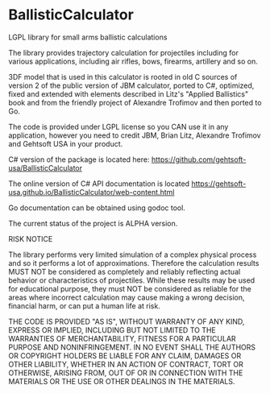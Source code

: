 # BallisticCalculator
LGPL library for small arms ballistic calculations 

The library provides trajectory calculation for projectiles including for various 
applications, including air rifles, bows, firearms, artillery and so on. 

3DF model that is used in this calculator is rooted in old C sources of version 2 of the public version of JBM 
calculator, ported to C#, optimized, fixed and extended with elements described in 
Litz's "Applied Ballistics" book and from the friendly project of Alexandre Trofimov 
and then ported to Go. 

The code is provided under LGPL license so you CAN use it in any application, however you 
need to credit JBM, Brian Litz, Alexandre Trofimov and Gehtsoft USA in your product.

C# version of the package is located here: https://github.com/gehtsoft-usa/BallisticCalculator

The online version of C# API documentation is located https://gehtsoft-usa.github.io/BallisticCalculator/web-content.html

Go documentation can be obtained using godoc tool.

The current status of the project is ALPHA version.

RISK NOTICE

The library performs very limited simulation of a complex physical process and so it performs a lot of approximations. Therefore the calculation results MUST NOT be considered as completely and reliably reflecting actual behavior or characteristics of projectiles. While these results may be used for educational purpose, they must NOT be considered as reliable for the areas where incorrect calculation may cause making a wrong decision, financial harm, or can put a human life at risk. 

THE CODE IS PROVIDED "AS IS", WITHOUT WARRANTY OF ANY KIND, EXPRESS OR IMPLIED, INCLUDING BUT NOT LIMITED TO THE WARRANTIES OF MERCHANTABILITY, FITNESS FOR A PARTICULAR PURPOSE AND NONINFRINGEMENT. IN NO EVENT SHALL THE AUTHORS OR COPYRIGHT HOLDERS BE LIABLE FOR ANY CLAIM, DAMAGES OR OTHER LIABILITY, WHETHER IN AN ACTION OF CONTRACT, TORT OR OTHERWISE, ARISING FROM, OUT OF OR IN CONNECTION WITH THE MATERIALS OR THE USE OR OTHER DEALINGS IN THE MATERIALS.
